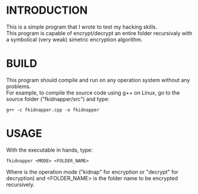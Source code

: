 # INTRODUCTION
This is a simple program that I wrote to test my hacking skills. <br>
This program is capable of encrypt/decrypt an entire folder recursivaly with a symbolical (very weak) simetric encryption algorithm.

# BUILD
This program should compile and run on any operation system without any problems.<br>
For example, to compile the source code using g++ on Linux, go to the source folder ("fkidnapper/src") and type:
```
g++ -c fkidnapper.cpp -o fkidnapper
```

# USAGE
With the executable in hands, type:<br>
```
fkidnapper <MODE> <FOLDER_NAME>
```
Where <MODE> is the operation mode ("kidnap" for encryption or "decrypt" for decryption) and <FOLDER_NAME> is the folder name to be encrypted recursively.

